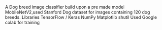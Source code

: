 A Dog breed image classifier build upon a pre made model MobileNetV2,used Stanford Dog dataset for images containing 120 dog breeds.
Libraries
TensorFlow / Keras
NumPy
Matplotlib
shutil
Used Google colab for training
